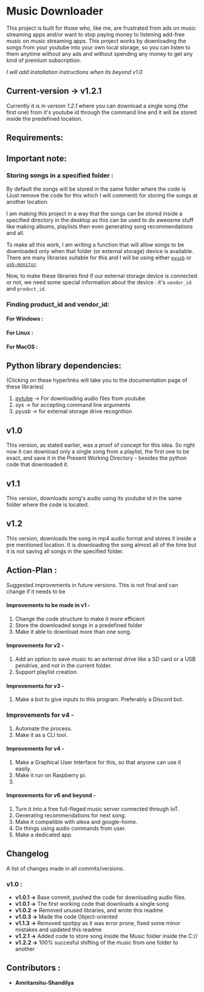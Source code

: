 # Music Downloader

This project is built for those who, like me, are frustrated from ads on music streaming apps and/or want to stop paying money to listening add-free music on music streaming apps. This project works by downloading the songs from your youtube into your own local storage, so you can listen to them anytime without any ads and without spending any money to get any kind of premium subscription.

*I will add installation instructions when its beyond v1.0*

## Current-version -> **v1.2.1**
Currently it is in *version 1.2.1* where you can download a single song (the first one) from it's youtube id through the command line and it will be stored inside the predefined location.

## Requirements:

## Important note:
### Storing songs in a specified folder :
By default the songs will be stored in the same folder where the code is (Just remove the code for this which I will comment) for storing the songs at another location. 

I am making this project in a way that the songs can be stored inside a specified directory in the desktop as this can be used to do aweosme stuff like making albums, playlists then even generating song recommendations and all. 

To make all this work, I am writing a function that will allow songs to be downloaded only when that folder (or external storage) device is available. There are many libraries suitable for this and I will be using either [`pyusb`](https://libusb.info/) or [`usb-monitor`](https://pypi.org/project/usb-monitor/#:~:text=USBMonitor%20is%20an%20easy%2Dto,platform%2Dspecific%20details%20or%20incompatibilities.). 

Now, to make these libraries find if our external storage device is connected or not, we need some special information about the device : it's `vendor_id` and `product_id`.

### Finding product_id and vendor_id:
#### For Windows :
#### For Linux :
#### For MacOS :

## Python library dependencies: 
(Clicking on these hyperlinks will take you to the documentation page of these libraries)
  1. [pytube](https://pytube.io/en/latest/user/quickstart.html) -> For downloading audio files from youtube
  2. sys -> for accepting command line arguments
  3. pyusb -> for external storage drive recognition
  

## v1.0
This version, as stated earlier, was a proof of concept for this idea. So right now it can download only a single song from a playlist, the first one to be exact, and save it in the Present Working Directory - besides the python code that downloaded it.

## v1.1
This version, downloads song's audio using its youtube id in the same folder where the code is located.

## v1.2
This version, downloads the song in mp4 audio format and stores it inside a pre mentioned location. It is downloading the song almost all of the time but it is not saving all songs in the specified folder.

## Action-Plan :
Suggested improvements in future versions. This is not final and can change if it needs to be
#### Improvements to be made in v1 -
1. Change the code structure to make it more efficient
2. Store the downloaded songs in a predefined folder
3. Make it able to download more than one song. 

#### Improvements for v2 -  
1. Add an option to save music to an external drive like a SD card or a USB pendrive, and not in the current folder.
2. Support playlist creation.

#### Improvements for v3 -
1. Make a bot to give inputs to this program. Preferably a Discord bot.
   
### Improvements for v4 -
1. Automate the process.
2. Make it as a CLI tool. 

#### Improvements for v4 -
1. Make a Graphical User Interface for this, so that anyone can use it easily.
2. Make it run on Raspberry pi. 
3. 
   
#### Improvements for v6 and beyond - 
1. Turn it into a free full-fleged music server connected through IoT.
2. Generating recommendations for next song. 
3. Make it compatible with alexa and google-home. 
4. Do things using audio commands from user.
5. Make a dedicated app.
   
## Changelog
A list of changes made in all commits/versions.
### v1.0 :
- **v1.0.1 ->** Base commit, pushed the code for downloading audio files.
- **v1.0.1 ->** The first working code that downloads a single song
- **v1.0.2 ->** Removed unused libraries, and wrote this readme
- **v1.0.3 ->** Made the code Object-oriented
- **v1.1.3 ->** Removed spotipy as it was error prone, fixed some minor mistakes and updated this readme
- **v1.2.1 ->** Added code to store song inside the Music folder inside the C://
- **v1.2.2 ->** 100% succesful shifting of the music from one folder to another


## Contributors :
- **Amritanshu-Shandilya** 